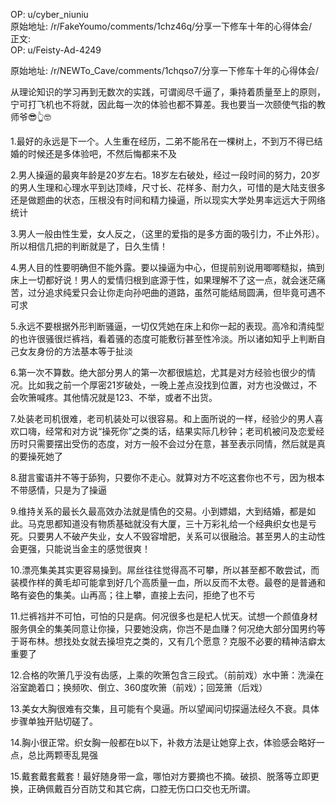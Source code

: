 
OP: u/cyber_niuniu  
原始地址: /r/FakeYoumo/comments/1chz46q/分享一下修车十年的心得体会/  
正文:  
OP: u/Feisty-Ad-4249  

 原始地址: /r/NEWTo_Cave/comments/1chqso7/分享一下修车十年的心得体会/  

从理论知识的学习再到无数次的实践，可谓阅尽千逼了，秉持着质量至上的原则，宁可打飞机也不将就，因此每一次的体验也都不算差。我也要当一次颐使气指的教师爷😎👆🤓  

 1.最好的永远是下一个。人生重在经历，二弟不能吊在一棵树上，不到万不得已结婚的时候还是多体验吧，不然后悔都来不及  

 2.男人操逼的最爽年龄是20岁左右。18岁左右破处，经过一段时间的努力，20岁的男人生理和心理水平到达顶峰，尺寸长、花样多、耐力久，可惜的是大陆支很多还是做题曲的状态，压根没有时间和精力操逼，所以现实大学处男率远远大于网络统计  

 3.男人一般由性生爱，女人反之，（这里的爱指的是多方面的吸引力，不止外形）。所以相信几把的判断就是了，日久生情！  

 4.男人目的性要明确但不能外露。要以操逼为中心，但提前别说用唧唧糙拟，搞到床上一切都好说！男人的爱情归根到底源于性，如果理解不了这一点，就会迷茫痛苦，过分追求纯爱只会让你走向孙吧曲的道路，虽然可能结局圆满，但毕竟可遇不可求  

 5.永远不要根据外形判断骚逼，一切仅凭她在床上和你一起的表现。高冷和清纯型的也许很骚很烂裤裆，看着骚的态度可能敷衍甚至性冷淡。所以诸如知乎上判断自己女友身份的方法基本等于扯淡  

 6.第一次不算数。绝大部分男人的第一次都很尴尬，尤其是对方经验也很少的情况。比如我之前一个厚密21岁破处，一晚上差点没找到位置，对方也没做过，不会吹箫喊疼。其他情况就是123、不举，或者不出货。  

 7.处装老司机很难，老司机装处可以很容易。和上面所说的一样，经验少的男人喜欢口嗨，经常和对方说“操死你”之类的话，结果实际几秒钟；老司机被问及恋爱经历时只需要摆出受伤的态度，对方一般不会过分在意，甚至表示同情，然后就是真的要操死她了  

 8.甜言蜜语并不等于舔狗，只要你不走心。就算对方不吃这套你也不亏，因为根本不带感情，只是为了操逼  

 9.维持关系的最长久最高效办法就是情色的交易。小到嫖娼，大到结婚，都是如此。马克思都知道没有物质基础就没有大厦，三十万彩礼给一个经典织女也是亏死。只要男人不破产失业，女人不毁容增肥，关系可以很融洽。甚至男人的主动性会更强，只能说当金主的感觉很爽！  

 10.漂亮集美其实更容易操到。屌丝往往觉得高不可攀，所以甚至都不敢尝试，而装模作样的黄毛却可能拿到好几个高质量一血，所以反而不太卷。最卷的是普通和略有姿色的集美。山再高；往上攀，直接上去问，拒绝了也不亏  

 11.烂裤裆并不可怕，可怕的只是病。何况很多也是杞人忧天。试想一个颜值身材服务俱全的集美同意让你操，只要她没病，你岂不是血赚？何况绝大部分国男约等于哥布林。想找处女就去操坦克之类的，又有几个愿意？克服不必要的精神洁癖太重要了  

 12.合格的吹箫几乎没有齿感，上乘的吹箫包含三段式。（前前戏）水中箫：洗澡在浴室跪着口；换频吹、倒立、360度吹箫（前戏）；回笼箫（后戏）  

 13.美女大胸很难有交集，且可能有个臭逼。所以望闻问切探逼法经久不衰。具体步骤单独开贴切磋了。  

 14.胸小很正常。织女胸一般都在b以下，补救方法是让她穿上衣，体验感会略好一点，总比两颗枣乱晃强  

 15.戴套戴套戴套！最好随身带一盒，哪怕对方要摘也不摘。破损、脱落等立即更换，正确佩戴百分百防艾和其它病，口腔无伤口口交也无所谓。
